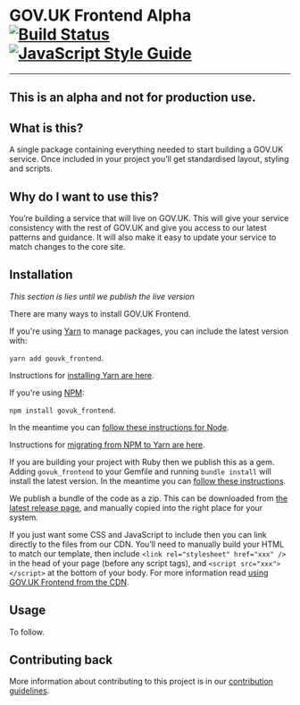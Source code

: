 GOV.UK Frontend Alpha [![Build Status](https://travis-ci.org/alphagov/govuk_frontend_alpha.svg?branch=master)](https://travis-ci.org/alphagov/govuk_frontend_alpha) [![JavaScript Style Guide](https://img.shields.io/badge/code%20style-standard-brightgreen.svg)](http://standardjs.com/)
=====================

---
This is an alpha and not for production use.
---

## What is this?

A single package containing everything needed to start building a GOV.UK service. Once included in your project you’ll get standardised layout, styling and scripts.

## Why do I want to use this?

You’re building a service that will live on GOV.UK. This will give your service consistency with the rest of GOV.UK and give you access to our latest patterns and guidance. It will also make it easy to update your service to match changes to the core site.

## Installation

*This section is lies until we publish the live version*

There are many ways to install GOV.UK Frontend.

If you're using [Yarn](https://yarnpkg.com/) to manage packages, you can include the latest version with:

`yarn add gouvk_frontend`.

Instructions for [installing Yarn are here](https://yarnpkg.com/en/docs/install).

If you're using [NPM](https://www.npmjs.com/):

`npm install govuk_frontend`. 

In the meantime you can [follow these instructions for Node](docs/using-with-node.md).

Instructions for [migrating from NPM to Yarn are here](https://yarnpkg.com/en/docs/migrating-from-npm).

If you are building your project with Ruby then we publish this as a gem. Adding `govuk_frontend` to your Gemfile and running `bundle install` will install the latest version. In the meantime you can [follow these instructions](docs/using-with-rails.md).

We publish a bundle of the code as a zip. This can be downloaded from [the latest release page](https://github.com/alphagov/govuk_elements/releases/latest), and manually copied into the right place for your system.

If you just want some CSS and JavaScript to include then you can link directly to the files from our CDN. You’ll need to manually build your HTML to match our template, then include `<link rel="stylesheet" href="xxx" />` in the head of your page (before any script tags), and `<script src="xxx"></script>` at the bottom of your body. For more information read [using GOV.UK Frontend from the CDN](#).

## Usage

To follow.

## Contributing back

More information about contributing to this project is in our [contribution guidelines](https://github.com/alphagov/govuk_frontend_alpha/blob/master/CONTRIBUTING.md).
